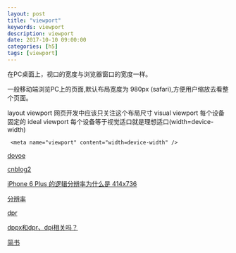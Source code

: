 ```yaml
---
layout: post
title: "viewport"
keywords: viewport
description: viewport
date: 2017-10-10 09:00:00
categories: [h5]
tags: [viewport]
---
```


在PC桌面上，视口的宽度与浏览器窗口的宽度一样。

一般移动端浏览PC上的页面,默认布局宽度为 980px (safari),方便用户缩放去看整个页面。

layout viewport
    网页开发中应该只关注这个布局尺寸
visual viewport
    每个设备固定的
ideal viewport
    每个设备等于视觉适口就是理想适口(width=device-width)

```text
 <meta name="viewport" content="width=device-width" />
```

[doyoe](http://blog.doyoe.com/2015/10/13/mobile/%E7%A7%BB%E5%8A%A8%E5%89%8D%E7%AB%AF%E7%AC%AC%E4%B8%80%E5%BC%B9%EF%BC%9Aviewport%E8%AF%A6%E8%A7%A3/)

[cnblog2](http://www.cnblogs.com/wmmang-blog/p/4708351.html)

[iPhone 6 Plus 的逻辑分辨率为什么是 414x736](https://www.zhihu.com/question/25361043)

[分辨率](http://blog.csdn.net/jeikerxiao/article/details/52768269)

[dpr](http://www.cnblogs.com/xiaohuochai/p/5494624.html)

[dppx和dpr、dpi相关吗？](https://www.zhihu.com/question/29226201)

[简书](http://www.jianshu.com/p/3a07024963d9)





  